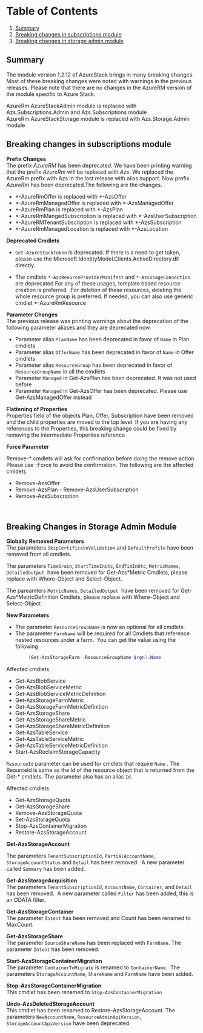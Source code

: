 # Table of Contents
1. [Summary](#summary)
2. [Breaking changes in subscriptions module](#Breaking-changes-in-subscriptions-module)
3. [Breaking changes in storage admin module](#Breaking-changes-in-storage-admin-module)

## Summary
The module version 1.2.12 of AzureStack brings in many breaking changes. Most of these breaking changes were noted with warnings in the previous releases. Please note that there are no changes in the AzureRM version of the module specific to Azure Stack.  

AzureRm.AzureStackAdmin module is replaced with Azs.Subscriptions.Admin and Azs.Subscriptions module
AzureRm.AzureStackStorage module is replaced with Azs.Storage.Admin module

## Breaking changes in subscriptions module

**Prefix Changes**<br>
 The prefix *AzureRM* has been deprecated. We have been printing warning that the prefix *AzureRm* will be replaced with *Azs*. We replaced the AzureRm prefix with Azs in the last release with alias support. Now prefix *AzureRm* has been deprecated.The following are the changes. 
   - *-AzureRmOffer is replaced with *-AzsOffer
   - *-AzureRmManagedOffer is replaced with *-AzsManagedOffer
   - *-AzureRmPlan is replaced with *-AzsPlan
   - *-AzureRmMangedSubscription is replaced with *-AzsUserSubscription
   - *-AzureRMTenantSubscription is replaced with *-AzsSubscription
   - *-AzureRmManagedLocation is replaced with *-AzsLocation

**Deprecated Cmdlets**

- ```Get-AzureStackToken``` is deprecated. If there is a need to get token, please use the Microsoft.IdentityModel.Clients.ActiveDirectory.dll directly.

- The cmdlets ```*-AzsReourceProviderManifest``` and ```*-AzsUsageConnection``` are deprecated
For any of these usages, template based resource creation is preferred.  For deletion of these resources, deleting the whole resource group is preferred. If needed, you can also use generic cmdlet *-AzureRmResource

**Parameter Changes**<br>
The previous release was printing  warnings about the deprecation of the following parameter aliases and they are deprecated now. 
- Parameter alias ```PlanName``` has been deprecated in favor of ```Name``` in Plan cmdlets
- Parameter alias ```OfferName``` has been deprecated in favor of ```Name``` in Offer cmdlets
- Parameter alias ```ResourceGroup``` has been deprecated in favor of ```ResourceGroupName``` in all the cmdlets
- Parameter ```Managed``` in Get-AzsPlan has been deprecated. It was not used before
- Parameter ```Managed``` in Get-AzsOffer has been deprecated. Please use Get-AzsManagedOffer instead

**Flattening of Properties** <br>
Properties field of the objects Plan, Offer, Subscription have been removed and the child properties are moved to the top level. If you are having any references to the Properties, this breaking change could be fixed by removing the intermediate Properties reference

**Force Parameter** <br>

Remove-* cmdlets will ask for confirmation before doing the remove action. Please use -Force to avoid the confirmation. The following are the affected cmldets
- Remove-AzsOffer
- Remove-AzsPlan
- Remove-AzsUserSubscription
- Remove-AzsSubscription

<br>

## Breaking Changes in Storage Admin Module

**Globally Removed Parameters**<br>
The parameters ```SkipCertificateValidation``` and ```DefaultProfile``` have been removed from all cmdlets.

The parameters ```TimeGrain```, ```StartTimeInUtc```, ```EndTimInUtc```, ```MetricNames```, ```DetailedOutput```  have been removed for Get-Azs*Metric Cmdlets, please replace with Where-Object and Select-Object.

The pareamters ```MetricNames```, ```DetailedOutput```  have been removed for Get-Azs*MetricDefinition Cmdlets, please replace with Where-Object and Select-Object

**New Parameters**
- The parameter ```ResourceGroupName``` is now an optional for all cmdlets.
- The parameter ```FarmName``` will be required for all Cmdlets that reference nested resources under a farm.  You can get the value using the following

```powershell
        (Get-AzsStorageFarm -ResourceGroupName $rgn).Name
```
Affected cmdlets
- Get-AzsBlobService
- Get-AzsBlobServiceMetric
- Get-AzsBlobServiceMetricDefinition
- Get-AzsStorageFarmMetric
- Get-AzsStorageFarmMetricDefinition
- Get-AzsStorageShare
- Get-AzsStorageShareMetric
- Get-AzsStorageShareMetricDefinition
- Get-AzsTableService
- Get-AzsTableServiceMetric
- Get-AzsTableServiceMetricDefinition
- Start-AzsReclaimStorageCapacity

 ```ResourceId``` parameter can be used for cmdlets that require ```Name``` . The ReourceId is same as the Id of the resource object that is returned from the Get-* cmdlets. The parameter also has an alias ```Id```. 

Affected cmdlets<br>
- Get-AzsStorageQuota
- Get-AzsStorageShare
- Remove-AzsStorageQuota
- Set-AzsStorageQuota
- Stop-AzsContainerMigration
- Restore-AzsStorageAccount 


**Get-AzsStorageAccount**<br>

The parameters ```TenantSubscriptionId```, ```PartialAccountName```, ```StorageAccountStatus``` and ```Detail``` has been removed.  A new parameter called ```Summary``` has been added.

**Get-AzsStorageAcquisition**<br>
The parameters ```TenantSubscriptionId```, ```AccountName```, ```Container```, and ```Detail``` has been removed.  A new parameter called ```Filter``` has been added, this is an ODATA filter.

**Get-AzsStorageContainer**<br>
The parameter ```Intent``` has been removed and Count has been renamed to MaxCount.

**Get-AzsStorageShare**<br>
The parameter ```SourceShareName```  has been replaced with ```FarmName```. The parameter ```Intent``` has been removed.

**Start-AzsStorageContainerMigration**<br>
The parameter ```ContainerToMigrate``` is renamed to ```ContainerName```.  The parameters ```StorageAccountName```, ```ShareName``` and ```FarmName``` have been added.

**Stop-AzsStorageContainerMigration**<br>
This cmdlet has been renamed to ```Stop-AzsContainerMigration```

**Undo-AzsDeletedStorageAccount**<br>
This cmdlet has been renamed to Restore-AzsStorageAccount. The parameters ```NewAccountName```, ```ResourceAdminApiVersion```, ```StorageAccountApiVersion```  have been deprecated.
